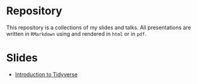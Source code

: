 # Repository

This repository is a collections of my slides and talks. All presentations are written in `RMarkdown` using and rendered in `html` or in `pdf`.

# Slides

* [Introduction to Tidyverse](tidyverse_presentation/tidyverse_presentation.html)